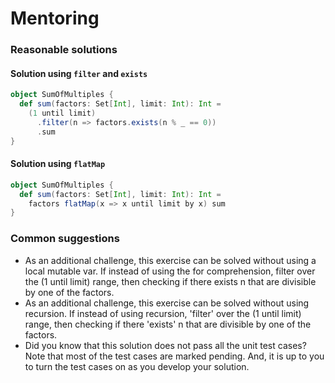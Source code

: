# Mentoring

### Reasonable solutions

#### Solution using `filter` and `exists` 
```scala
object SumOfMultiples {
  def sum(factors: Set[Int], limit: Int): Int =
    (1 until limit)
      .filter(n => factors.exists(n % _ == 0))
      .sum
}
```

#### Solution using `flatMap`
```scala
object SumOfMultiples {
  def sum(factors: Set[Int], limit: Int): Int = 
    factors flatMap(x => x until limit by x) sum
}
```


### Common suggestions

- As an additional challenge, this exercise can be solved without using a local mutable var. If instead of using the for comprehension, filter over the (1 until limit) range, then checking if there exists n that are divisible by one of the factors.
- As an additional challenge, this exercise can be solved without using recursion. If instead of using recursion, 'filter' over the (1 until limit) range, then checking if there 'exists' n that are divisible by one of the factors. 
- Did you know that this solution does not pass all the unit test cases? Note that most of the test cases are marked pending. And, it is up to you to turn the test cases on as you develop your solution.




